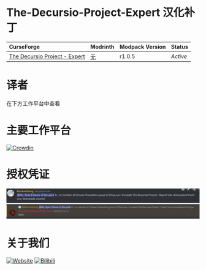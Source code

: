 # The-Decursio-Project-Expert 汉化补丁
CurseForge|Modrinth|Modpack Version|Status
:-|:-|:-|:-
[The Decursio Project - Expert](https://www.curseforge.com/minecraft/modpacks/decursio-project)|[无]()|r1.0.5|*Active*|
# 译者
在下方工作平台中查看
# 主要工作平台
[![Crowdin](https://badges.crowdin.net/the-decursio-project-expert/localized.svg)](https://crowdin.com/project/the-decursio-project-expert)
# 授权凭证
![Alt text](授权\1-授权.jpg "问")
![Alt text](授权\2-授权.jpg "答")
# 关于我们
  [![Website](https://shields.io/website?up_message=vmct-cn.top&url=http://vmct-cn.top&label=Website)](http://vmct-cn.top)
  [![Bilibili](https://shields.io/website?up_message=Space&url=https://space.bilibili.com/2085089798/&label=Bilibili)](https://space.bilibili.com/2085089798/)
  
<!--
  仓库统计数据等都需要自己填写，只是个模板而已，不会写那么细。
  仓库统计数据的表格来这里获取https://repobeats.axiom.co/ 然后将链接填写至空格当中
-->
